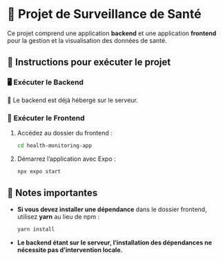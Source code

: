 # 📘 Projet de Surveillance de Santé  

Ce projet comprend une application **backend** et une application **frontend** pour la gestion et la visualisation des données de santé.  

## 🚀 Instructions pour exécuter le projet  

### 🖥️ **Exécuter le Backend**  
🔹 Le backend est déjà hébergé sur le serveur.  

### 📱 **Exécuter le Frontend**  
1. Accédez au dossier du frontend :  
   ```sh
   cd health-monitoring-app
   ```  
2. Démarrez l’application avec Expo :  
   ```sh
   npx expo start
   ```  

## 📌 Notes importantes  
- **Si vous devez installer une dépendance** dans le dossier frontend, utilisez **yarn** au lieu de npm :  
  ```sh
  yarn install
  ```  

- **Le backend étant sur le serveur, l’installation des dépendances ne nécessite pas d’intervention locale.**  

